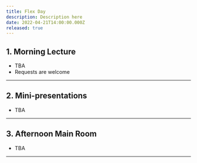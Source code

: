 ```yaml
---
title: Flex Day
description: Description here
date: 2022-04-21T14:00:00.000Z
released: true
---
```


## 1. Morning Lecture
- TBA
- Requests are welcome

---

## 2. Mini-presentations
- TBA

---

## 3. Afternoon Main Room
- TBA

---